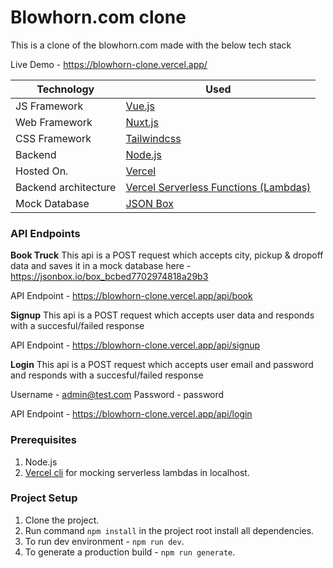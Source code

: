 # Blowhorn.com clone

This is a clone of the blowhorn.com made with the below tech stack

Live Demo - https://blowhorn-clone.vercel.app/

| Technology           | Used                                    |
|----------------------|-----------------------------------------|
| JS Framework         | [Vue.js](https://vuejs.org/)            |
| Web Framework        | [Nuxt.js](https://nuxtjs.org/)          |
| CSS Framework        | [Tailwindcss](https://tailwindcss.com/) |
| Backend              | [Node.js](https://nodejs.org/en/)                                 |
| Hosted On.           | [Vercel](https://vercel.com/)                                  |
| Backend architecture | [Vercel Serverless Functions (Lambdas)](https://vercel.com/docs/serverless-functions/introduction)   |
| Mock Database        | [JSON Box](https://jsonbox.io)                       |

### API Endpoints

**Book Truck**
This api is a POST request which accepts city, pickup & dropoff data and saves it in a mock database here - https://jsonbox.io/box_bcbed7702974818a29b3

API Endpoint - https://blowhorn-clone.vercel.app/api/book

**Signup**
This api is a POST request which accepts user data and responds with a succesful/failed response

API Endpoint - https://blowhorn-clone.vercel.app/api/signup

**Login**
This api is a POST request which accepts user email and password and responds with a succesful/failed response

Username - admin@test.com
Password - password

API Endpoint - https://blowhorn-clone.vercel.app/api/login

### Prerequisites
1. Node.js
2. [Vercel cli](https://vercel.com/download) for mocking serverless lambdas in localhost.

### Project Setup
1. Clone the project.
2. Run command `npm install` in the project root install all dependencies.
3. To run dev environment - `npm run dev`.
4. To generate a production build - `npm run generate`.